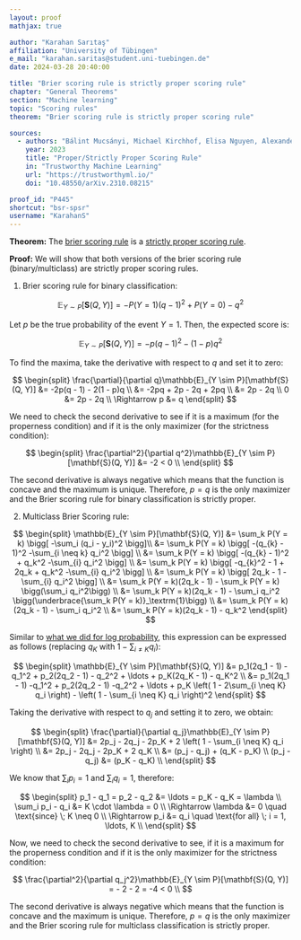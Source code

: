 ```yaml
---
layout: proof
mathjax: true

author: "Karahan Sarıtaş"
affiliation: "University of Tübingen"
e_mail: "karahan.saritas@student.uni-tuebingen.de"
date: 2024-03-28 20:40:00

title: "Brier scoring rule is strictly proper scoring rule"
chapter: "General Theorems"
section: "Machine learning"
topic: "Scoring rules"
theorem: "Brier scoring rule is strictly proper scoring rule"

sources:
  - authors: "Bálint Mucsányi, Michael Kirchhof, Elisa Nguyen, Alexander Rubinstein, Seong Joon Oh"
    year: 2023
    title: "Proper/Strictly Proper Scoring Rule"
    in: "Trustworthy Machine Learning"
    url: "https://trustworthyml.io/"
    doi: "10.48550/arXiv.2310.08215"

proof_id: "P445"
shortcut: "bsr-spsr"
username: "KarahanS"
---
```



**Theorem:** The [brier scoring rule](/D/bsr) is a [strictly proper scoring rule](/D/spsr).

**Proof:** We will show that both versions of the brier scoring rule (binary/multiclass) are strictly proper scoring rules.

1) Brier scoring rule for binary classification:

$$ \label{eq:binary-bsr-s1}
\mathbb{E}_{Y \sim P}[\mathbf{S}(Q, Y)] = - P(Y = 1) (q - 1)^2 + P(Y = 0) -q^2
$$

Let $p$ be the true probability of the event $Y = 1$. Then, the expected score is:

$$ \label{eq:binary-bsr-s2}
\mathbb{E}_{Y \sim P}[\mathbf{S}(Q, Y)] = - p (q - 1)^2 - (1 - p) q^2
$$

To find the maxima, take the derivative with respect to $q$ and set it to zero:

$$
\begin{split}
\frac{\partial}{\partial q}\mathbb{E}_{Y \sim P}[\mathbf{S}(Q, Y)] &= -2p(q - 1) - 2(1 - p)q \\
&= -2pq + 2p - 2q + 2pq \\
&= 2p - 2q \\
0 &= 2p - 2q \\
\Rightarrow p &= q
\end{split}
$$

We need to check the second derivative to see if it is a maximum (for the properness condition) and if it is the only maximizer (for the strictness condition):

$$
\begin{split}
\frac{\partial^2}{\partial q^2}\mathbb{E}_{Y \sim P}[\mathbf{S}(Q, Y)] &= -2 < 0 \\
\end{split}
$$

The second derivative is always negative which means that the function is concave and the maximum is unique. Therefore, $p = q$ is the only maximizer and the Brier scoring rule for binary classification is strictly proper.


2) Multiclass Brier Scoring rule:

$$
\begin{split}
\mathbb{E}_{Y \sim P}[\mathbf{S}(Q, Y)] &= \sum_k P(Y = k) \bigg[ -\sum_i (q_i - y_i)^2 \bigg]\\
&= \sum_k P(Y = k) \bigg[  -(q_{k} - 1)^2 -\sum_{i \neq k} q_i^2 \bigg] \\
&= \sum_k P(Y = k) \bigg[  -(q_{k} - 1)^2 + q_k^2 -\sum_{i} q_i^2 \bigg] \\
&= \sum_k P(Y = k) \bigg[  -q_{k}^2 - 1 + 2q_k + q_k^2 -\sum_{i} q_i^2 \bigg] \\
&= \sum_k P(Y = k) \bigg[  2q_k - 1 -\sum_{i} q_i^2 \bigg] \\
&= \sum_k   P(Y = k)(2q_k - 1) - \sum_k P(Y = k) \bigg(\sum_i q_i^2\bigg) \\
&= \sum_k  P(Y = k)(2q_k - 1) - \sum_i q_i^2 \bigg(\underbrace{\sum_k P(Y = k)}_\textrm{1}\bigg) \\
&= \sum_k  P(Y = k)(2q_k - 1) - \sum_i q_i^2 \\
&= \sum_k  P(Y = k)(2q_k - 1)  - q_k^2
\end{split}
$$

Similar to [what we did for log probability](/P/lpsr-spsr), this expression can be expressed as follows (replacing $q_K$ with $1 - \sum_{i \neq K} q_i$):

$$
\begin{split}
\mathbb{E}_{Y \sim P}[\mathbf{S}(Q, Y)] &= p_1(2q_1 - 1) - q_1^2 + p_2(2q_2 - 1) - q_2^2 + \ldots + p_K(2q_K - 1) - q_K^2 \\
&= p_1(2q_1 - 1) -q_1^2 + p_2(2q_2 - 1) -q_2^2 + \ldots + p_K \left( 1 - 2\sum_{i \neq K} q_i \right) - \left( 1 - \sum_{i \neq K} q_i \right)^2
\end{split}
$$

Taking the derivative with respect to $q_j$ and setting it to zero, we obtain:

$$
\begin{split}
\frac{\partial}{\partial q_j}\mathbb{E}_{Y \sim P}[\mathbf{S}(Q, Y)] &= 2p_j - 2q_j - 2p_K + 2 \left( 1 - \sum_{i \neq K} q_i \right) \\
&= 2p_j - 2q_j - 2p_K + 2 q_K \\
&= (p_j - q_j) + (q_K - p_K) \\
(p_j - q_j) &= (p_K - q_K) \\
\end{split}
$$

We know that $\sum_i p_i = 1$ and $\sum_i q_i = 1$, therefore:

$$
\begin{split}
p_1 - q_1 = p_2 - q_2 &= \ldots = p_K - q_K = \lambda \\
\sum_i p_i - q_i &= K \cdot \lambda = 0 \\  
\Rightarrow \lambda &= 0 \quad \text{since} \; K \neq 0 \\
\Rightarrow p_i &= q_i \quad \text{for all} \; i = 1, \ldots, K \\
\end{split}
$$

Now, we need to check the second derivative to see, if it is a maximum for the properness condition and if it is the only maximizer for the strictness condition:

$$
\frac{\partial^2}{\partial q_j^2}\mathbb{E}_{Y \sim P}[\mathbf{S}(Q, Y)] = - 2 - 2 = -4 < 0 \\
$$

The second derivative is always negative which means that the function is concave and the maximum is unique. Therefore, $p = q$ is the only maximizer and the Brier scoring rule for multiclass classification is strictly proper.